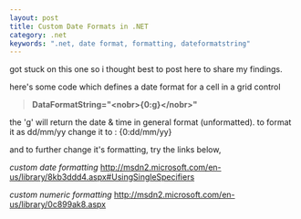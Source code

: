```yaml
---
layout: post
title: Custom Date Formats in .NET
category: .net
keywords: ".net, date format, formatting, dateformatstring"
---
```


got stuck on this one so i thought best to post here to share my findings.

here's some code which defines a date format for a cell in a grid control

<blockquote><strong>DataFormatString="&lt;nobr&gt;{0:g}&lt;/nobr&gt;"</strong> </blockquote>

the 'g' will return the date & time in general format (unformatted).  to format it as dd/mm/yy change it to : {0:dd/mm/yy}

and to further change it's formatting, try the links below,

<em>custom date formatting</em>
<a href="http://msdn2.microsoft.com/en-us/library/8kb3ddd4.aspx#UsingSingleSpecifiers">http://msdn2.microsoft.com/en-us/library/8kb3ddd4.aspx#UsingSingleSpecifiers</a>

<em>custom numeric formatting</em>
<a href="http://msdn2.microsoft.com/en-us/library/0c899ak8.aspx">http://msdn2.microsoft.com/en-us/library/0c899ak8.aspx</a>
